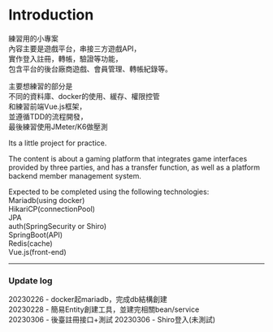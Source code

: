 # Introduction

練習用的小專案  
內容主要是遊戲平台，串接三方遊戲API，  
實作登入註冊，轉帳，驗證等功能，  
包含平台的後台廠商遊戲、會員管理、轉帳紀錄等。  
  
主要想練習的部分是  
不同的資料庫、docker的使用、緩存、權限控管  
和練習前端Vue.js框架，  
並遵循TDD的流程開發，  
最後練習使用JMeter/K6做壓測  

Its a little project for practice.

The content is about a gaming platform that integrates game interfaces provided by three parties, and has a transfer function, as well as a platform backend member management system.

Expected to be completed using the following technologies:  
Mariadb(using docker)  
HikariCP(connectionPool)  
JPA  
auth(SpringSecurity or Shiro)  
SpringBoot(API)  
Redis(cache)  
Vue.js(front-end)  

---
### Update log

20230226 - docker起mariadb，完成db結構創建  
20230228 - 簡易Entity創建工具，並建完相關bean/service  
20230306 - 後臺註冊接口+測試
20230306 - Shiro登入(未測試)
